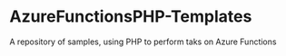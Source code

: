 # AzureFunctionsPHP-Templates
A repository of samples, using PHP to perform taks on Azure Functions
